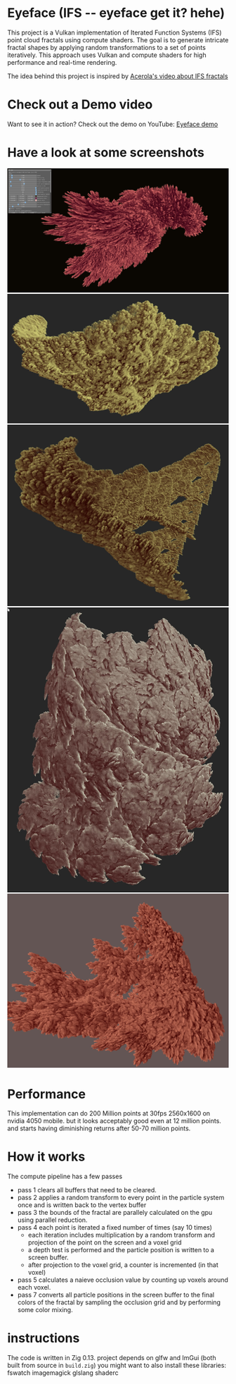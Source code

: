 # Eyeface (IFS -- eyeface get it? hehe)
This project is a Vulkan implementation of Iterated Function Systems (IFS) point cloud fractals using compute shaders. The goal is to generate intricate fractal shapes by applying random transformations to a set of points iteratively. This approach uses Vulkan and compute shaders for high performance and real-time rendering.

The idea behind this project is inspired by [Acerola's video about IFS fractals](https://www.youtube.com/watch?v=1L-x_DH3Uvg)

# Check out a Demo video
Want to see it in action? Check out the demo on YouTube: [Eyeface demo](https://youtu.be/qpL7Qpi7AvY)

# Have a look at some screenshots
![screenshot 1](./screenshots/s1.jpeg)
![screenshot 2](./screenshots/s2.jpeg)
![screenshot 3](./screenshots/s3.jpeg)
![screenshot 4](./screenshots/s4.jpeg)
![screenshot 5](./screenshots/s5.jpeg)

# Performance
This implementation can do 200 Million points at 30fps 2560x1600 on nvidia 4050 mobile.
but it looks acceptably good even at 12 million points. and starts having diminishing returns after 50-70 million points.

# How it works
The compute pipeline has a few passes
  - pass 1 clears all buffers that need to be cleared.
  - pass 2 applies a random transform to every point in the particle system once and is written back to the vertex buffer
  - pass 3 the bounds of the fractal are parallely calculated on the gpu using parallel reduction.
  - pass 4 each point is iterated a fixed number of times (say 10 times)
    - each iteration includes multiplication by a random transform and projection of the point on the screen
      and a voxel grid
    - a depth test is performed and the particle position is written to a screen buffer.
    - after projection to the voxel grid, a counter is incremented (in that voxel)
  - pass 5 calculates a naieve occlusion value by counting up voxels around each voxel.
  - pass 7 converts all particle positions in the screen buffer to the final colors of the fractal
      by sampling the occlusion grid and by performing some color mixing.

# instructions
The code is written in Zig 0.13. project depends on glfw and ImGui (both built from source in `build.zig`)
you might want to also install these libraries: fswatch imagemagick glslang shaderc
